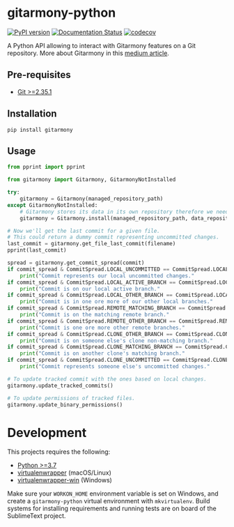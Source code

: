 # gitarmony-python

[![PyPI version](https://badge.fury.io/py/gitarmony-python.svg)](https://badge.fury.io/py/gitarmony-python)
[![Documentation Status](https://readthedocs.org/projects/gitarmony-python/badge/?version=latest)](https://gitarmony-python.readthedocs.io/en/latest)
[![codecov](https://codecov.io/gh/douglaslassance/gitarmony-python/branch/main/graph/badge.svg?token=5267NA3EQQ)](https://codecov.io/gh/douglaslassance/gitarmony-python)

A Python API allowing to interact with Gitarmony features on a Git repository.
More about Gitarmony in this [medium article]().

## Pre-requisites

-   [Git >=2.35.1](https://git-scm.com/downloads)

## Installation

```
pip install gitarmony
```

## Usage

```python
from pprint import pprint

from gitarmony import Gitarmony, GitarmonyNotInstalled

try:
    gitarmony = Gitarmony(managed_repository_path)
except GitarmonyNotInstalled:
    # Gitarmony stores its data in its own repository therefore we need to pass that repository URL.
    gitarmony = Gitarmony.install(managed_repository_path, data_repository_url)

# Now we'll get the last commit for a given file.
# This could return a dummy commit representing uncommitted changes.
last_commit = gitarmony.get_file_last_commit(filename)
pprint(last_commit)

spread = gitarmony.get_commit_spread(commit)
if commit_spread & CommitSpread.LOCAL_UNCOMMITTED == CommitSpread.LOCAL_UNCOMMITTED:
    print("Commit represents our local uncommitted changes."
if commit_spread & CommitSpread.LOCAL_ACTIVE_BRANCH == CommitSpread.LOCAL_ACTIVE_BRANCH:
    print("Commit is on our local active branch."
if commit_spread & CommitSpread.LOCAL_OTHER_BRANCH == CommitSpread.LOCAL_OTHER_BRANCH:
    print("Commit is in one ore more of our other local branches."
if commit_spread & CommitSpread.REMOTE_MATCHING_BRANCH == CommitSpread.REMOTE_MATCHING_BRANCH:
    print("Commit is on the matching remote branch."
if commit_spread & CommitSpread.REMOTE_OTHER_BRANCH == CommitSpread.REMOTE_OTHER_BRANCH:
    print("Commit is one ore more other remote branches."
if commit_spread & CommitSpread.CLONE_OTHER_BRANCH == CommitSpread.CLONE_OTHER_BRANCH:
    print("Commit is on someone else's clone non-matching branch."
if commit_spread & CommitSpread.CLONE_MATCHING_BRANCH == CommitSpread.CLONE_MATCHING_BRANCH:
    print("Commit is on another clone's matching branch."
if commit_spread & CommitSpread.CLONE_UNCOMMITTED == CommitSpread.CLONE_UNCOMMITTED:
    print("Commit represents someone else's uncommitted changes."

# To update tracked commit with the ones based on local changes.
gitarmony.update_tracked_commits()

# To update permissions of tracked files.
gitarmony.update_binary_permissions()
```

# Development

This projects requires the following:

-   [Python >=3.7](https://www.python.org/downloads/)
-   [virtualenwrapper](https://pypi.org/project/virtualenvwrapper/) (macOS/Linux)
-   [virtualenwrapper-win](https://pypi.org/project/virtualenvwrapper-win/) (Windows)

Make sure your `WORKON_HOME` environment variable is set on Windows, and create a `gitarmony-python` virtual environment with `mkvirtualenv`.
Build systems for installing requirements and running tests are on board of the SublimeText project.
